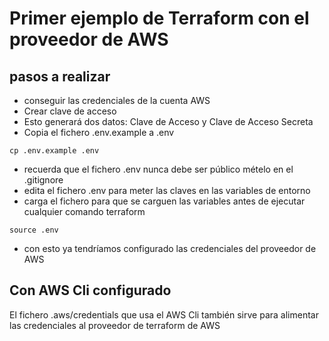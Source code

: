 # Primer ejemplo de Terraform con el proveedor de AWS

## pasos a realizar
- conseguir las credenciales de la cuenta AWS
- Crear clave de acceso
- Esto generará dos datos: Clave de Acceso y Clave de Acceso Secreta
- Copia el fichero .env.example a .env
```shell
cp .env.example .env
```
- recuerda que el fichero .env nunca debe ser público mételo en el .gitignore
- edita el fichero .env para meter las claves en las variables de entorno
- carga el fichero para que se carguen las variables antes de ejecutar cualquier comando terraform
```shell
source .env
```
- con esto ya tendríamos configurado las credenciales del proveedor de AWS

## Con AWS Cli configurado
El fichero .aws/credentials que usa el AWS Cli también sirve para alimentar las credenciales al proveedor de terraform de AWS